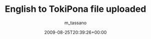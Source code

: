 ---
title: 'English to TokiPona file uploaded'
posts: 6
hash: 'htP1lpxS'
author: 'm_tassano'
date: 2009-08-25T20:39:26+00:00
sources:
  - https://tokipona.yahoogroups.narkive.com/htP1lpxS
---